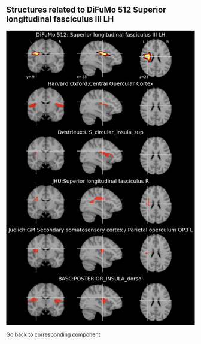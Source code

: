 


## Structures related to DiFuMo 512 Superior longitudinal fasciculus III LH

![25](25.jpg "Structures related to DiFuMo 512 Superior longitudinal fasciculus III LH")

[Go back to corresponding component](https://parietal-inria.github.io/DiFuMo/512/html/25.html)